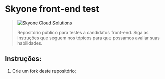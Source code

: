 # Skyone front-end test

> [![Skyone Cloud Solutions](http://skyone.solutions/wp-content/uploads/2017/01/skyone-logo.png)](https://www.vivadecora.com.br)
>
> Repositório público para testes a candidatos front-end. Siga as instruções que seguem nos tópicos para que possamos avaliar suas habilidades.

## Instruções:

1. Crie um fork deste repositório;